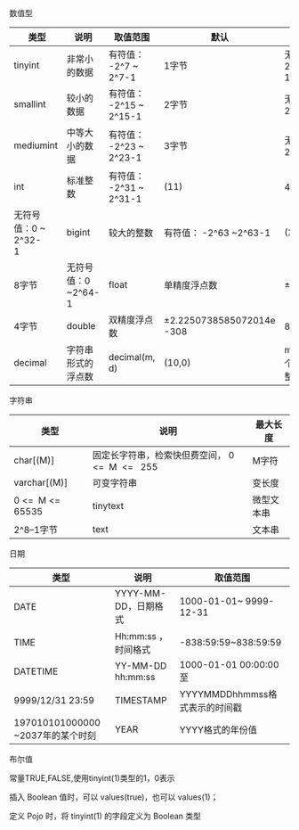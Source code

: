 数值型

|  类型 | 说明 | 取值范围 | 默认 | 存储需求 |
| - | - | - | - | - |
| tinyint | 非常小的数据 | 有符值： -2^7 ~ 2^7-1  | 1字节 | 无符号值：0 ~ 2^8-1                                 |
| smallint | 较小的数据 | 有符值：  -2^15 ~ 2^15-1   | 2字节 | 无符号值：  0 ~ 2^16-1        |
| mediumint | 中等大小的数据 | 有符值：  -2^23 ~ 2^23-1   | 3字节 | 无符号值：  0 ~ 2^24-1        |
| int | 标准整数 | 有符值： -2^31 ~ 2^31-1   | (11) | 4字节 |
| 无符号值：0 ~ 2^32-1        | bigint | 较大的整数 | 有符值： -2^63 ~2^63-1 | (20) |
| 8字节 | 无符号值：0 ~2^64-1  | float | 单精度浮点数 | ±1.1754351e -38 |
| 4字节 | double | 双精度浮点数 | ±2.2250738585072014e -308 | 8字节 |
| decimal | 字符串形式的浮点数 | decimal(m, d) | (10,0) | m个字节，小数占d个，d&lt;=m，d=m时整数只能为0 |


字符串

|  类型 | 说明 | 最大长度 |
| - | - | - |
| char[(M)] | 固定长字符串，检索快但费空间， 0 &lt;=  M  &lt;=   255 | M字符 |
| varchar[(M)] | 可变字符串 | 变长度 |
| 0 &lt;=  M &lt;= 65535 | tinytext | 微型文本串 |
| 2^8–1字节 | text | 文本串 |


日期

|  类型 | 说明 | 取值范围 |
| - | - | - |
| DATE | YYYY-MM-DD，日期格式 | 1000-01-01~ 9999-12-31 |
| TIME | Hh:mm:ss ，时间格式 | -838:59:59~838:59:59 |
| DATETIME | YY-MM-DD hh:mm:ss  | 1000-01-01 00:00:00  至 |
| 9999/12/31 23:59 | TIMESTAMP | YYYYMMDDhhmmss格式表示的时间戳 |
| 197010101000000 ~2037年的某个时刻 | YEAR | YYYY格式的年份值 |




布尔值

常量TRUE,FALSE,使用tinyint(1)类型的1，0表示



插入 Boolean 值时，可以 values(true)，也可以 values(1)；

定义 Pojo 时，将 tinyint(1) 的字段定义为 Boolean 类型